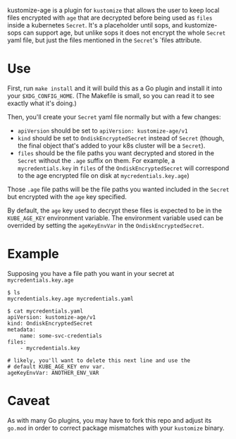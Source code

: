 kustomize-age is a plugin for `kustomize` that allows the user to keep local
files encrypted with `age` that are decrypted before being used as `files`
inside a kubernetes  `Secret`. It's a placeholder until sops, and kustomize-sops
can support age, but unlike sops it does not encrypt the whole `Secret` yaml
file, but just the files mentioned in the `Secret`'s `files attribute.

Use
===

First, run `make install` and it will build this as a Go plugin and install it
into your `$XDG_CONFIG_HOME`. (The Makefile is small, so you can read it to see
exactly what it's doing.)

Then, you'll create your `Secret` yaml file normally but with a few changes:

* `apiVersion` should be set to `apiVersion: kustomize-age/v1`
* `kind` should be set to `OndiskEncryptedSecret` instead of `Secret` (though,
  the final object that's added to your k8s cluster will be a `Secret`).
* `files` should be the file paths you want decrypted and stored in the `Secret`
  without the `.age` suffix on them. For example, a `mycredentials.key` in
  `files` of the `OndiskEncryptedSecret` will correspond to the age encrypted
  file on disk at `mycredentials.key.age`)

Those `.age` file paths will be the file paths you wanted included in the
`Secret` but encrypted with the `age` key specified.

By default, the `age` key used to decrypt these files is expected to be in the
`KUBE_AGE_KEY` environment variable. The environment variable used can be
overrided by setting the `ageKeyEnvVar` in the `OndiskEncryptedSecret`.

Example
=======

Supposing you have a file path you want in your secret at
`mycredentials.key.age`

```
$ ls
mycredentials.key.age mycredentials.yaml

$ cat mycredentials.yaml
apiVersion: kustomize-age/v1
kind: OndiskEncryptedSecret
metadata:
    name: some-svc-credentials
files:
    - mycredentials.key

# likely, you'll want to delete this next line and use the
# default KUBE_AGE_KEY env var.
ageKeyEnvVar: ANOTHER_ENV_VAR
```

Caveat
======
As with many Go plugins, you may have to fork this repo and adjust its `go.mod`
in order to correct package mismatches with your `kustomize` binary.